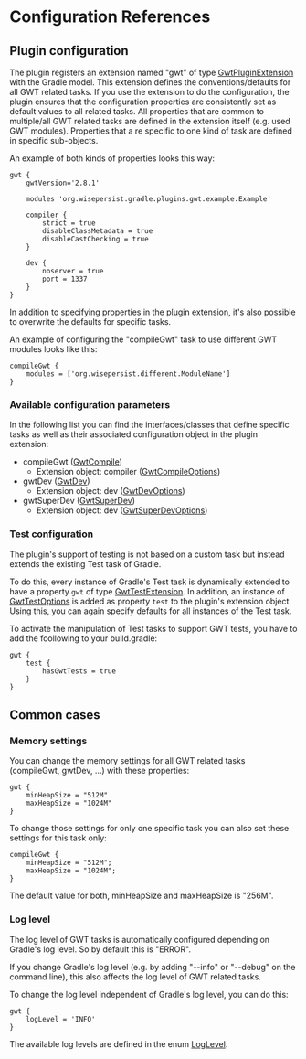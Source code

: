 ﻿# Configuration References

## Plugin configuration

The plugin registers an extension named "gwt" of type [GwtPluginExtension](../javadoc/org/wisepersist/gradle/plugins/gwt/GwtPluginExtension.html) with the Gradle model. This extension defines the conventions/defaults for all GWT related tasks. If you use the extension to do the configuration, the plugin ensures that the configuration properties are consistently set as default values to all related tasks. All properties that are common to multiple/all GWT related tasks are defined in the extension itself (e.g. used GWT modules). Properties that a re specific to one kind of task are defined in specific sub-objects.

An example of both kinds of properties looks this way:

```
gwt {
    gwtVersion='2.8.1'

    modules 'org.wisepersist.gradle.plugins.gwt.example.Example'
    
    compiler {
        strict = true
        disableClassMetadata = true
        disableCastChecking = true
    }
    
    dev {
        noserver = true
        port = 1337
    }
}
```

In addition to specifying properties in the plugin extension, it's also possible to overwrite the defaults for specific tasks.

An example of configuring the "compileGwt" task to use different GWT modules looks like this:

```
compileGwt {
    modules = ['org.wisepersist.different.ModuleName']
}
```

### Available configuration parameters

In the following list you can find the interfaces/classes that define specific tasks as well as their associated configuration object in the plugin extension:

* compileGwt ([GwtCompile](../javadoc/org/wisepersist/gradle/plugins/gwt/GwtCompile.html))
    * Extension object: compiler ([GwtCompileOptions](../javadoc/org/wisepersist/gradle/plugins/gwt/GwtCompileOptions.html))
* gwtDev ([GwtDev](../javadoc/org/wisepersist/gradle/plugins/gwt/GwtDev.html))
    * Extension object: dev ([GwtDevOptions](../javadoc/org.wisepersist/gradle/plugins/gwt/GwtDevOptions.html))
* gwtSuperDev ([GwtSuperDev](../javadoc/org/wisepersist/gradle/plugins/gwt/GwtSuperDev.html))
    * Extension object: dev ([GwtSuperDevOptions](../javadoc/org/wisepersist/gradle/plugins/gwt/GwtSuperDevOptions.html))

### Test configuration

The plugin's support of testing is not based on a custom task but instead extends the existing Test task of Gradle.

To do this, every instance of Gradle's Test task is dynamically extended to have a property `gwt` of type [GwtTestExtension](../javadoc/org/wisepersist/gradle/plugins/gwt/GwtTestExtension.html). In addition, an instance of [GwtTestOptions](../javadoc/de/richsource/gradle/plugins/gwt/GwtTestOptions.html) is added as property `test` to the plugin's extension object. Using this, you can again specify defaults for all instances of the Test task.

To activate the manipulation of Test tasks to support GWT tests, you have to add the foollowing to your build.gradle:

```
gwt {
    test {
        hasGwtTests = true
    }
}
```

## Common cases

### Memory settings

You can change the memory settings for all GWT related tasks (compileGwt, gwtDev, ...) with these properties:

```
gwt {
    minHeapSize = "512M"
    maxHeapSize = "1024M"
}
```

To change those settings for only one specific task you can also set these settings for this task only:

```
compileGwt {
    minHeapSize = "512M";
    maxHeapSize = "1024M";
}
```

The default value for both, minHeapSize and maxHeapSize is "256M".

### Log level

The log level of GWT tasks is automatically configured depending on Gradle's log level. So by default this is "ERROR".

If you change Gradle's log level (e.g. by adding "--info" or "--debug" on the command line), this also affects the log level of GWT related tasks.

To change the log level independent of Gradle's log level, you can do this:

```
gwt {
    logLevel = 'INFO'
}
```

The available log levels are defined in the enum [LogLevel](../javadoc/org/wisepersist/gradle/plugins/gwt/LogLevel.html).
